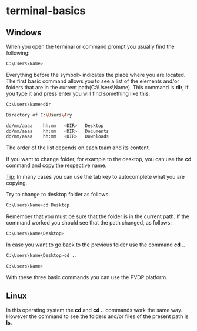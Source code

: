# terminal-basics

## Windows

When you open the terminal or command prompt you usually find the following:

```sh
C:\Users\Name>
```

Everything before the symbol> indicates the place where you are located. The first basic command allows you to see a list of the elements and/or folders that are in the current path(C:\Users\Name). This command is **dir**, if you type it and press enter you will find something like this:

```sh
C:\Users\Name>dir

Directory of C:\Users\Ary

dd/mm/aaaa    hh:mm   <DIR>   Desktop
dd/mm/aaaa    hh:mm   <DIR>   Documents
dd/mm/aaaa    hh:mm   <DIR>   Downloads
```
The order of the list depends on each team and its content.

If you want to change folder, for example to the desktop, you can use the **cd** command and copy the respective name. 

<ins>Tip:</ins> In many cases you can use the tab key to autocomplete what you are copying.

Try to change to desktop folder as follows:

```sh
C:\Users\Name>cd Desktop
```

Remember that you must be sure that the folder is in the current path. If the command worked you should see that the path changed, as follows:

```sh
C:\Users\Name\Desktop>
```

In case you want to go back to the previous folder use the command **cd ..**

```sh
C:\Users\Name\Desktop>cd ..
```

```sh
C:\Users\Name>
```

With these three basic commands you can use the PVDP platform.

## Linux

In this operating system the **cd** and **cd ..** commands work the same way. However the command to see the folders and/or files of the present path is **ls**.
